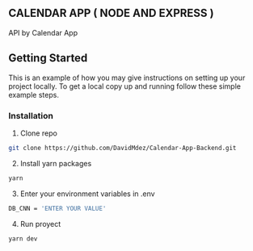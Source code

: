 ## CALENDAR APP ( NODE AND EXPRESS )

API by Calendar App

## Getting Started

This is an example of how you may give instructions on setting up your project locally. To get a local copy up and running follow these simple example steps.

### Installation

1. Clone repo
```sh
git clone https://github.com/DavidMdez/Calendar-App-Backend.git
```

2. Install yarn packages
```sh
yarn
```

3. Enter your environment variables in .env
```sh
DB_CNN = 'ENTER YOUR VALUE'
```

4. Run proyect
```sh
yarn dev
```
